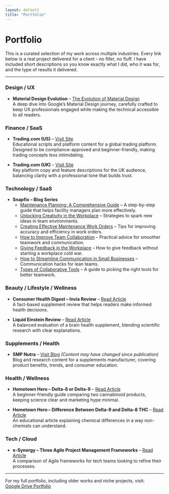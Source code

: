 ```yaml
---
layout: default
title: "Portfolio"
---
```


# Portfolio

This is a curated selection of my work across multiple industries. Every link below is a real project delivered for a client - no filler, no fluff. I have included short descriptions so you know exactly what I did, who it was for, and the type of results it delivered.  

---

### Design / UX
- **Material Design Evolution** – <a href="https://1brand.design/blog/the-evolution-of-material-design/" target="_blank">The Evolution of Material Design</a>  
  A deep dive into Google’s Material Design journey, carefully crafted to keep UX professionals engaged while making the technical accessible to all readers.  

### Finance / SaaS
- **Trading.com (US)** – <a href="https://www.trading.com/us/" target="_blank">Visit Site</a>  
  Educational scripts and platform content for a global trading platform. Designed to be compliance-approved and beginner-friendly, making trading concepts less intimidating.  

- **Trading.com (UK)** – <a href="https://www.trading.com/uk/" target="_blank">Visit Site</a>  
  Key platform copy and feature descriptions for the UK audience, balancing clarity with a professional tone that builds trust.  

### Technology / SaaS
- **Snapfix – Blog Series**  
  - <a href="https://snapfix.com/news/maintenance-planning-a-comprehensive-guide" target="_blank">Maintenance Planning: A Comprehensive Guide</a> – A step-by-step guide that helps facility managers plan more effectively.  
  - <a href="https://snapfix.com/news/unlocking-creativity-in-the-workplace" target="_blank">Unlocking Creativity in the Workplace</a> – Strategies to spark new ideas in team environments.  
  - <a href="https://snapfix.com/news/creating-effective-maintenance-work-order" target="_blank">Creating Effective Maintenance Work Orders</a> – Tips for improving accuracy and efficiency in work orders.  
  - <a href="https://snapfix.com/news/how-to-improve-team-collaboration" target="_blank">How to Improve Team Collaboration</a> – Practical advice for smoother teamwork and communication.  
  - <a href="https://snapfix.com/news/giving-feedback-in-the-workplace" target="_blank">Giving Feedback in the Workplace</a> – How to give feedback without starting a workplace cold war.  
  - <a href="https://snapfix.com/news/how-to-streamline-communication-in-small-businesses" target="_blank">How to Streamline Communication in Small Businesses</a> – Communication hacks for lean teams.  
  - <a href="https://snapfix.com/news/types-of-collaborative-tools" target="_blank">Types of Collaborative Tools</a> – A guide to picking the right tools for better teamwork.  

### Beauty / Lifestyle / Wellness
- **Consumer Health Digest – Invia Review** – <a href="https://www.consumerhealthdigest.com/brain-enhancement-supplements/invia-review.html" target="_blank">Read Article</a>  
  A fact-based supplement review that helps readers make informed health decisions.  

- **Liquid Einstein Review** – <a href="https://www.consumerhealthdigest.com/brain-enhancement-supplements/liquid-einstein.html" target="_blank">Read Article</a>  
  A balanced evaluation of a brain health supplement, blending scientific research with clear explanations.  

### Supplements / Health
- **SMP Nutra** – <a href="https://smpnutra.com/blog" target="_blank">Visit Blog</a> *(Content may have changed since publication)*  
  Blog and research content for a supplements manufacturer, covering product benefits, trends, and consumer education.  

### Health / Wellness
- **Hometown Hero – Delta-8 or Delta-9** – <a href="https://hometownhero.com/learn/delta-8-or-delta-9-what-is-stronger/" target="_blank">Read Article</a>  
  A beginner-friendly guide comparing two cannabinoid products, keeping science clear and marketing hype minimal.  

- **Hometown Hero – Difference Between Delta-9 and Delta-8 THC** – <a href="https://hometownhero.com/learn/what-is-the-difference-between-delta-9-and-delta-8-thc/" target="_blank">Read Article</a>  
  An educational article explaining chemical differences in a way non-chemists can understand.  

### Tech / Cloud
- **e-Synergy – Three Agile Project Management Frameworks** – <a href="https://esynergy.co.uk/blogs/three-agile-project-management-frameworks-you-should-consider/" target="_blank">Read Article</a>  
  A comparison of Agile frameworks for tech teams looking to refine their processes.

---

For my full portfolio, including older works and niche projects, visit:  
<a href="https://drive.google.com/drive/folders/1QrFGUCjw7DxPsuMufFHRsB6tc9iz1Ao1?usp=drive_link" target="_blank">Google Drive Portfolio</a>
